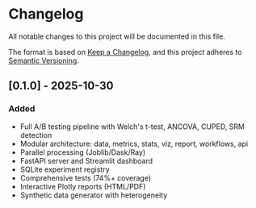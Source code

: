 
# Changelog

All notable changes to this project will be documented in this file.

The format is based on [Keep a Changelog](https://keepachangelog.com/en/1.0.0/), and this project adheres to [Semantic Versioning](https://semver.org/spec/v2.0.0.html).

## [0.1.0] - 2025-10-30
### Added
- Full A/B testing pipeline with Welch's t-test, ANCOVA, CUPED, SRM detection
- Modular architecture: data, metrics, stats, viz, report, workflows, api
- Parallel processing (Joblib/Dask/Ray)
- FastAPI server and Streamlit dashboard
- SQLite experiment registry
- Comprehensive tests (74%+ coverage)
- Interactive Plotly reports (HTML/PDF)
- Synthetic data generator with heterogeneity
